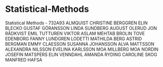 # Statistical-Methods
Statistical Methods - 732A93
ALMQUIST CHRISTINE
BERGGREN ELIN
BLECKO GUSTAF
GÖRANSSON LINDA
SUNDBERG AUGUST
OLERUD JON
RÅDKVIST EMIL
TUTTUREN VIKTOR
ASLAM MEHTAB
BROLIN TOVE
EDENBORG FANNY
LUNDGREN LODETTI MATHILDA
BERG ASTRID
BERGMAN EMMY
CLAESSON SUSANNA
JOHANSSON ALVA
MATTSSON ALEXANDRA
NILSSON EVELINA
KARLSSON MOA
MILLBERG MOA
NORDIN JOSEFIN
MATSPERS ELIN
VENNDAHL AMANDA
RYDING CAROLINE
SKOG MANFRED
HAFSA
